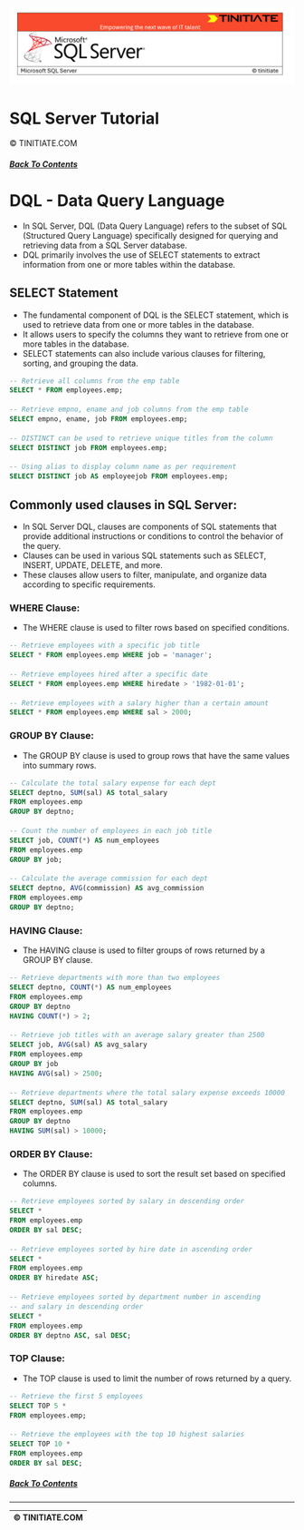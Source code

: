 ![SQL Server Tinitiate Image](sqlserver.png)

# SQL Server Tutorial
&copy; TINITIATE.COM

##### [Back To Contents](./README.md)

# DQL - Data Query Language
* In SQL Server, DQL (Data Query Language) refers to the subset of SQL (Structured Query Language) specifically designed for querying and retrieving data from a SQL Server database.
* DQL primarily involves the use of SELECT statements to extract information from one or more tables within the database.

## SELECT Statement
* The fundamental component of DQL is the SELECT statement, which is used to retrieve data from one or more tables in the database.
* It allows users to specify the columns they want to retrieve from one or more tables in the database.
* SELECT statements can also include various clauses for filtering, sorting, and grouping the data.
```sql
-- Retrieve all columns from the emp table
SELECT * FROM employees.emp;

-- Retrieve empno, ename and job columns from the emp table
SELECT empno, ename, job FROM employees.emp;

-- DISTINCT can be used to retrieve unique titles from the column
SELECT DISTINCT job FROM employees.emp;

-- Using alias to display column name as per requirement
SELECT DISTINCT job AS employeejob FROM employees.emp;
```

## Commonly used clauses in SQL Server:
* In SQL Server DQL, clauses are components of SQL statements that provide additional instructions or conditions to control the behavior of the query.
* Clauses can be used in various SQL statements such as SELECT, INSERT, UPDATE, DELETE, and more.
* These clauses allow users to filter, manipulate, and organize data according to specific requirements.
### WHERE Clause:
* The WHERE clause is used to filter rows based on specified conditions.
```sql
-- Retrieve employees with a specific job title
SELECT * FROM employees.emp WHERE job = 'manager';

-- Retrieve employees hired after a specific date
SELECT * FROM employees.emp WHERE hiredate > '1982-01-01';

-- Retrieve employees with a salary higher than a certain amount
SELECT * FROM employees.emp WHERE sal > 2000;
```
### GROUP BY Clause:
* The GROUP BY clause is used to group rows that have the same values into summary rows.
```sql
-- Calculate the total salary expense for each dept
SELECT deptno, SUM(sal) AS total_salary
FROM employees.emp
GROUP BY deptno;

-- Count the number of employees in each job title
SELECT job, COUNT(*) AS num_employees
FROM employees.emp
GROUP BY job;

-- Calculate the average commission for each dept
SELECT deptno, AVG(commission) AS avg_commission
FROM employees.emp
GROUP BY deptno;
```
### HAVING Clause:
* The HAVING clause is used to filter groups of rows returned by a GROUP BY clause.
```sql
-- Retrieve departments with more than two employees
SELECT deptno, COUNT(*) AS num_employees
FROM employees.emp
GROUP BY deptno
HAVING COUNT(*) > 2;

-- Retrieve job titles with an average salary greater than 2500
SELECT job, AVG(sal) AS avg_salary
FROM employees.emp
GROUP BY job
HAVING AVG(sal) > 2500;

-- Retrieve departments where the total salary expense exceeds 10000
SELECT deptno, SUM(sal) AS total_salary
FROM employees.emp
GROUP BY deptno
HAVING SUM(sal) > 10000;
```
### ORDER BY Clause:
* The ORDER BY clause is used to sort the result set based on specified columns.
```sql
-- Retrieve employees sorted by salary in descending order
SELECT *
FROM employees.emp
ORDER BY sal DESC;

-- Retrieve employees sorted by hire date in ascending order
SELECT *
FROM employees.emp
ORDER BY hiredate ASC;

-- Retrieve employees sorted by department number in ascending
-- and salary in descending order
SELECT *
FROM employees.emp
ORDER BY deptno ASC, sal DESC;
```
### TOP Clause:
* The TOP clause is used to limit the number of rows returned by a query.
```sql
-- Retrieve the first 5 employees
SELECT TOP 5 *
FROM employees.emp;

-- Retrieve the employees with the top 10 highest salaries
SELECT TOP 10 *
FROM employees.emp
ORDER BY sal DESC;
```

##### [Back To Contents](./README.md)
***
| &copy; TINITIATE.COM |
|----------------------|
